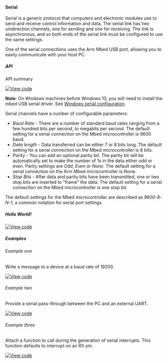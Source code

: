 #### Serial

Serial is a generic protocol that computers and electronic modules use to send and receive control information and data. The serial link has two unidirection channels, one for sending and one for receiving. The link is asynchronous, and so both ends of the serial link must be configured to use the same settings.

One of the serial connections uses the Arm Mbed USB port, allowing you to easily communicate with your host PC.

##### API

API summary

[![View code](https://www.mbed.com/embed/?type=library)](https://docs.mbed.com/docs/mbed-os-api/en/mbed-os-5.5/api/Serial_8h_source.html)

<span class="notes">**Note**: On Windows machines before Windows 10, you will need to install the mbed USB serial driver. See [Windows serial configuration](https://docs.mbed.com/docs/mbed-os-handbook/en/5.5/getting_started/what_need/).</span>

Serial channels have a number of configurable parameters:

  * _Baud Rate_ - There are a number of standard baud rates ranging from a few hundred bits per second, to megabits per second. The default setting for a serial connection on the Mbed microcontroller is 9600 baud.
  * _Data length_ - Data transferred can be either 7 or 8 bits long. The default setting for a serial connection on the Mbed microcontroller is 8 bits.
  * _Parity_ - You can add an optional parity bit. The parity bit will be automatically set to make the number of 1s in the data either odd or even. Parity settings are *Odd*, *Even* or *None*. The default setting for a serial connection on the Arm Mbed microcontroller is None.
  * _Stop Bits_ - After data and parity bits have been transmitted, one or two stop bits are inserted to "frame" the data. The default setting for a serial connection on the Mbed microcontroller is one stop bit.

The default settings for the Mbed microcontroller are described as _9600-8-N-1_, a  common notation for serial port settings.

##### Hello World!

[![View code](https://www.mbed.com/embed/?url=https://developer.mbed.org/teams/mbed_example/code/Serial_HelloWorld/)](https://developer.mbed.org/teams/mbed_example/code/Serial_HelloWorld/file/e540d7769e69/main.cpp)

##### Examples

###### Example one

Write a message to a device at a baud rate of 19200.

[![View code](https://www.mbed.com/embed/?url=https://developer.mbed.org/teams/mbed_example/code/Serial_ex_1/)](https://developer.mbed.org/teams/mbed_example/code/Serial_ex_1/file/7376f17bb36e/main.cpp)

###### Example two

Provide a serial pass-through between the PC and an external UART.

[![View code](https://www.mbed.com/embed/?url=https://developer.mbed.org/teams/mbed_example/code/Serial_ex_2/)](https://developer.mbed.org/teams/mbed_example/code/Serial_ex_2/file/8d318218bac1/main.cpp)

###### Example three

Attach a function to call during the generation of serial interrupts. This function defaults to interrupt on an RX pin.

[![View code](https://www.mbed.com/embed/?url=https://developer.mbed.org/teams/mbed_example/code/Serial_ex_3/)](https://developer.mbed.org/teams/mbed_example/code/Serial_ex_3/file/3b040f367dd8/main.cpp)

